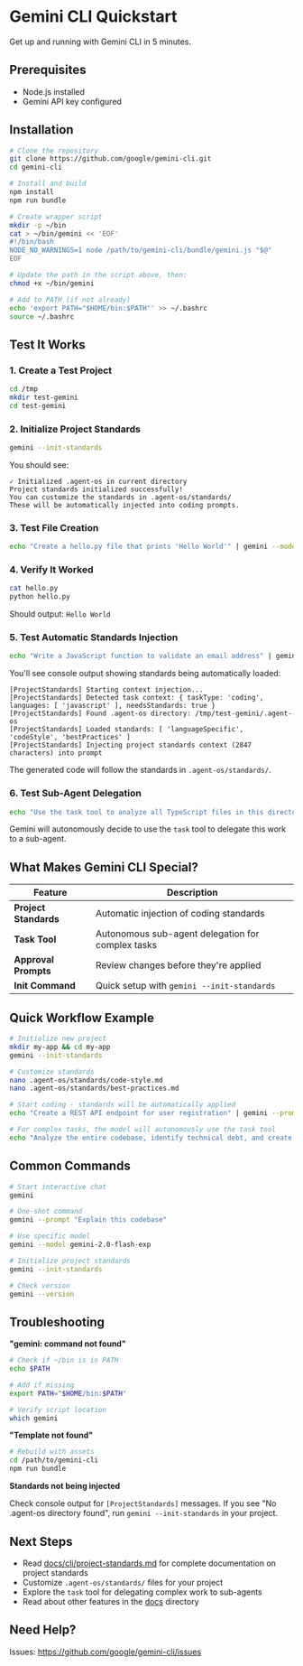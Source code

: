 # Gemini CLI Quickstart

Get up and running with Gemini CLI in 5 minutes.

## Prerequisites

- Node.js installed
- Gemini API key configured

## Installation

```bash
# Clone the repository
git clone https://github.com/google/gemini-cli.git
cd gemini-cli

# Install and build
npm install
npm run bundle

# Create wrapper script
mkdir -p ~/bin
cat > ~/bin/gemini << 'EOF'
#!/bin/bash
NODE_NO_WARNINGS=1 node /path/to/gemini-cli/bundle/gemini.js "$@"
EOF

# Update the path in the script above, then:
chmod +x ~/bin/gemini

# Add to PATH (if not already)
echo 'export PATH="$HOME/bin:$PATH"' >> ~/.bashrc
source ~/.bashrc
```

## Test It Works

### 1. Create a Test Project

```bash
cd /tmp
mkdir test-gemini
cd test-gemini
```

### 2. Initialize Project Standards

```bash
gemini --init-standards
```

You should see:

```
✓ Initialized .agent-os in current directory
Project standards initialized successfully!
You can customize the standards in .agent-os/standards/
These will be automatically injected into coding prompts.
```

### 3. Test File Creation

```bash
echo "Create a hello.py file that prints 'Hello World'" | gemini --model gemini-2.0-flash-exp --prompt-interactive
```

### 4. Verify It Worked

```bash
cat hello.py
python hello.py
```

Should output: `Hello World`

### 5. Test Automatic Standards Injection

```bash
echo "Write a JavaScript function to validate an email address" | gemini --model gemini-2.0-flash-exp --prompt-interactive
```

You'll see console output showing standards being automatically loaded:

```
[ProjectStandards] Starting context injection...
[ProjectStandards] Detected task context: { taskType: 'coding', languages: [ 'javascript' ], needsStandards: true }
[ProjectStandards] Found .agent-os directory: /tmp/test-gemini/.agent-os
[ProjectStandards] Loaded standards: [ 'languageSpecific', 'codeStyle', 'bestPractices' ]
[ProjectStandards] Injecting project standards context (2847 characters) into prompt
```

The generated code will follow the standards in `.agent-os/standards/`.

### 6. Test Sub-Agent Delegation

```bash
echo "Use the task tool to analyze all TypeScript files in this directory and create a summary report" | gemini --model gemini-2.0-flash-exp --prompt-interactive
```

Gemini will autonomously decide to use the `task` tool to delegate this work to a sub-agent.

## What Makes Gemini CLI Special?

| Feature               | Description                                       |
| --------------------- | ------------------------------------------------- |
| **Project Standards** | Automatic injection of coding standards           |
| **Task Tool**         | Autonomous sub-agent delegation for complex tasks |
| **Approval Prompts**  | Review changes before they're applied             |
| **Init Command**      | Quick setup with `gemini --init-standards`        |

## Quick Workflow Example

```bash
# Initialize new project
mkdir my-app && cd my-app
gemini --init-standards

# Customize standards
nano .agent-os/standards/code-style.md
nano .agent-os/standards/best-practices.md

# Start coding - standards will be automatically applied
echo "Create a REST API endpoint for user registration" | gemini --prompt-interactive

# For complex tasks, the model will autonomously use the task tool
echo "Analyze the entire codebase, identify technical debt, and create a refactoring plan" | gemini --prompt-interactive
```

## Common Commands

```bash
# Start interactive chat
gemini

# One-shot command
gemini --prompt "Explain this codebase"

# Use specific model
gemini --model gemini-2.0-flash-exp

# Initialize project standards
gemini --init-standards

# Check version
gemini --version
```

## Troubleshooting

**"gemini: command not found"**

```bash
# Check if ~/bin is in PATH
echo $PATH

# Add if missing
export PATH="$HOME/bin:$PATH"

# Verify script location
which gemini
```

**"Template not found"**

```bash
# Rebuild with assets
cd /path/to/gemini-cli
npm run bundle
```

**Standards not being injected**

Check console output for `[ProjectStandards]` messages. If you see "No .agent-os directory found", run `gemini --init-standards` in your project.

## Next Steps

- Read [docs/cli/project-standards.md](./docs/cli/project-standards.md) for complete documentation on project standards
- Customize `.agent-os/standards/` files for your project
- Explore the `task` tool for delegating complex work to sub-agents
- Read about other features in the [docs](./docs/) directory

## Need Help?

Issues: https://github.com/google/gemini-cli/issues
